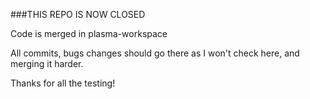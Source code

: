 ###THIS REPO IS NOW CLOSED

Code is merged in plasma-workspace

All commits, bugs changes should go there as I won't check here, and merging it harder.

Thanks for all the testing!
